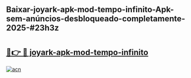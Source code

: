 ## Baixar-joyark-apk-mod-tempo-infinito-Apk-sem-anúncios-desbloqueado-completamente-2025-#23h3z

# <h2><a href="https://ainizakaria.my?title=joyark-apk-mod-tempo-infinito&ref=20M">🔗👉 🔴 joyark-apk-mod-tempo-infinito</a></h2>

[![acn](https://github.com/user-attachments/assets/0f9c940e-d8b0-45ae-aac7-cd30a18b3e1c)](https://ainizakaria.my?title=joyark-apk-mod-tempo-infinito&ref=20M)

